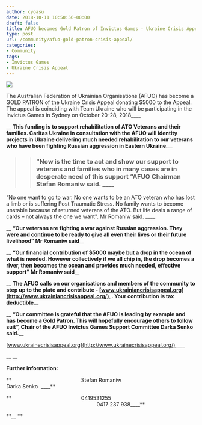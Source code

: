 ```yaml
---
author: cyoasu
date: 2018-10-11 10:50:56+00:00
draft: false
title: AFUO becomes Gold Patron of Invictus Games - Ukraine Crisis Appeal
type: post
url: /community/afuo-gold-patron-crisis-appeal/
categories:
- Community
tags:
- Invictus Games
- Ukraine Crisis Appeal
---
```


[![](http://www.ozeukes.com/wp-content/uploads/2018/08/image002.jpg)
](http://www.ozeukes.com/wp-content/uploads/2018/08/image002.jpg)


The Australian Federation of Ukrainian Organisations (AFUO) has become a GOLD PATRON of the Ukraine Crisis Appeal donating $5000 to the Appeal. The appeal is coinciding with Team Ukraine who will be participating in the Invictus Games in Sydney on October 20-28, 2018____




__ __This funding is to support rehabilitation of ATO Veterans and their families. Caritas Ukraine in consultation with the AFUO will identity projects in Ukraine delivering much needed rehabilitation to our veterans who have been fighting Russian aggression in Eastern Ukraine.____





<blockquote>

> 
> ### "Now is the time to act and show our support to veterans and families who in many cases are in desperate need of this support “AFUO Chairman Stefan Romaniw said. ____
> 
> 
</blockquote>




“No one want to go to war. No one wants to be an ATO veteran who has lost a limb or is suffering Post Traumatic Stress. No family wants to become unstable because of returned veterans of the ATO. But life deals a range of cards – not always the one we want". Mr Romaniw said. ____




__ __“Our veterans are fighting a war against Russian aggression. They were and continue to be ready to give all even their lives or their future livelihood” Mr Romaniw said____




__ __“Our financial contribution of $5000 maybe but a drop in the ocean of what is needed. However collectively if we all chip in, the drop becomes a river, then becomes the ocean and provides much needed, effective support” Mr Romaniw said____




__ __The AFUO calls on our organisations and members of the community to step up to the plate and contribute - [www.ukrainiancrisisappeal.org](http://www.ukrainiancrisisappeal.org/)  . Your contribution is tax deductible____




__ __“Our committee is grateful that the AFUO is leading by example and has become a Gold Patron. This will hopefully encourage others to follow suit”, Chair of the AFUO Invictus Games Support Committee Darka Senko said.____




[www.ukrainecrisisappeal.org](http://www.ukrainecrisisappeal.org/)____




__ __




**Further information:**




**                                               Stefan Romaniw                                               Darka Senko  ____**




**                                               0419531255                                                              0417 237 938____**




**__ **
